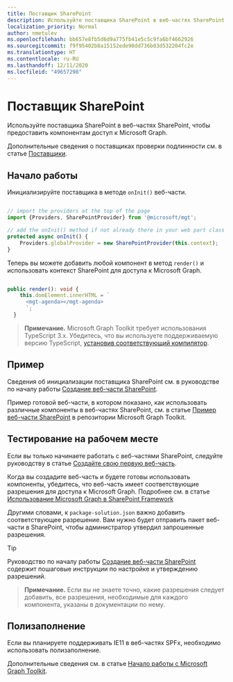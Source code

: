 ```yaml
---
title: Поставщик SharePoint
description: Используйте поставщика SharePoint в веб-частях SharePoint, чтобы предоставить компонентам доступ к Microsoft Graph.
localization_priority: Normal
author: nmetulev
ms.openlocfilehash: bb657e8fb5d6d9a775fb41e5c5c9fa6bf4662926
ms.sourcegitcommit: f9f95402b8a15152ede90dd736b03d532204fc2e
ms.translationtype: HT
ms.contentlocale: ru-RU
ms.lasthandoff: 12/11/2020
ms.locfileid: "49657298"
---
```

# <a name="sharepoint-provider"></a>Поставщик SharePoint

Используйте поставщика SharePoint в веб-частях SharePoint, чтобы предоставить компонентам доступ к Microsoft Graph.

Дополнительные сведения о поставщиках проверки подлинности см. в статье [Поставщики](./providers.md).

## <a name="get-started"></a>Начало работы

Инициализируйте поставщика в методе `onInit()` веб-части.

```ts

// import the providers at the top of the page
import {Providers, SharePointProvider} from '@microsoft/mgt';

// add the onInit() method if not already there in your web part class
protected async onInit() {
    Providers.globalProvider = new SharePointProvider(this.context);
}
```

Теперь вы можете добавить любой компонент в метод `render()` и использовать контекст SharePoint для доступа к Microsoft Graph.

```ts

public render(): void {
    this.domElement.innerHTML = `
      <mgt-agenda></mgt-agenda>
      `;
  }
```

>**Примечание.** Microsoft Graph Toolkit требует использования TypeScript 3.x. Убедитесь, что вы используете поддерживаемую версию TypeScript, [установив соответствующий компилятор](https://github.com/SharePoint/sp-dev-docs/wiki/SharePoint-Framework-v1.8-release-notes#support-for-typescript-27-29-and-3x).

## <a name="sample"></a>Пример

Сведения об инициализации поставщика SharePoint см. в руководстве по началу работы [Создание веб-части SharePoint](../get-started/build-a-sharepoint-web-part.md).

Пример готовой веб-части, в котором показано, как использовать различные компоненты в веб-частях SharePoint, см. в статье [Пример веб-части SharePoint](https://github.com/microsoftgraph/microsoft-graph-toolkit/tree/master/samples/sp-webpart) в репозитории Microsoft Graph Toolkit.

## <a name="test-in-the-workbench"></a>Тестирование на рабочем месте

Если вы только начинаете работать с веб-частями SharePoint, следуйте руководству в статье [Создайте свою первую веб-часть](/sharepoint/dev/spfx/web-parts/get-started/build-a-hello-world-web-part).

Когда вы создадите веб-часть и будете готовы использовать компоненты, убедитесь, что веб-часть имеет соответствующие разрешения для доступа к Microsoft Graph. Подробнее см. в статье [Использование Microsoft Graph в SharePoint Framework](/sharepoint/dev/spfx/use-aad-tutorial)

Другими словами, к `package-solution.json` важно добавить соответствующее разрешение. Вам нужно будет отправить пакет веб-части в SharePoint, чтобы администратор утвердил запрошенные разрешения.

>[!TIP]
>Руководство по началу работы [Создание веб-части SharePoint](../get-started/build-a-sharepoint-web-part.md#configure-permissions) содержит пошаговые инструкции по настройке и утверждению разрешений.

>**Примечание.** Если вы не знаете точно, какие разрешения следует добавить, все разрешения, необходимые для каждого компонента, указаны в документации по нему.

## <a name="polyfills"></a>Полизаполнение

Если вы планируете поддерживать IE11 в веб-частях SPFx, необходимо использовать полизаполнение.

Дополнительные сведения см. в статье [Начало работы с Microsoft Graph Toolkit](../get-started/overview.md#polyfills).
